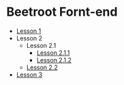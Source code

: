 # Beetroot Fornt-end

* [Lesson 1](https://a1exalexander.github.io/beetroot-workspace/lesson-01)
* Lesson 2
  * Lesson 2.1
    * [Lesson 2.1.1](https://a1exalexander.github.io/beetroot-workspace/lesson-02/1)
    * [Lesson 2.1.2](https://a1exalexander.github.io/beetroot-workspace/lesson-02/1/index2.html)
  * [Lesson 2.2](https://a1exalexander.github.io/beetroot-workspace/lesson-02/2)
* [Lesson 3](https://a1exalexander.github.io/beetroot-workspace/lesson-03)